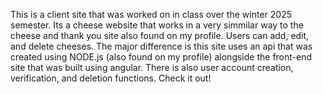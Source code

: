 This is a client site that was worked on in class over the winter 2025 semester. Its a cheese website that works in a very simmilar way to the cheese and thank you site also found on my profile. Users can add, edit, and delete cheeses. The major difference is this site uses an api that was created using NODE.js (also found on my profile) alongside the front-end site that was built using angular. There is also user account creation, verification, and deletion functions. Check it out! 
